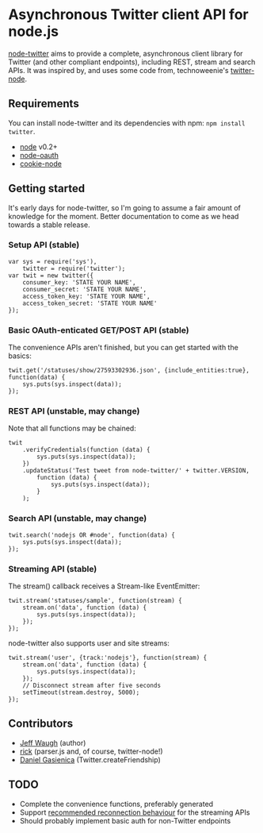 Asynchronous Twitter client API for node.js
===========================================

[node-twitter](https://github.com/jdub/node-twitter) aims to provide a complete, asynchronous client library for Twitter (and other compliant endpoints), including REST, stream and search APIs. It was inspired by, and uses some code from, technoweenie's [twitter-node](https://github.com/technoweenie/twitter-node).

## Requirements

You can install node-twitter and its dependencies with npm: `npm install twitter`.

- [node](http://nodejs.org/) v0.2+
- [node-oauth](https://github.com/ciaranj/node-oauth)
- [cookie-node](https://github.com/jed/cookie-node)

## Getting started

It's early days for node-twitter, so I'm going to assume a fair amount of knowledge for the moment. Better documentation to come as we head towards a stable release.

### Setup API (stable)

	var sys = require('sys'),
	    twitter = require('twitter');
	var twit = new twitter({
		consumer_key: 'STATE YOUR NAME',
		consumer_secret: 'STATE YOUR NAME',
		access_token_key: 'STATE YOUR NAME',
		access_token_secret: 'STATE YOUR NAME'
	});

### Basic OAuth-enticated GET/POST API (stable)

The convenience APIs aren't finished, but you can get started with the basics:

	twit.get('/statuses/show/27593302936.json', {include_entities:true}, function(data) {
		sys.puts(sys.inspect(data));
	});

### REST API (unstable, may change)

Note that all functions may be chained:

	twit
		.verifyCredentials(function (data) {
			sys.puts(sys.inspect(data));
		})
		.updateStatus('Test tweet from node-twitter/' + twitter.VERSION,
			function (data) {
				sys.puts(sys.inspect(data));
			}
		);

### Search API (unstable, may change)

	twit.search('nodejs OR #node', function(data) {
		sys.puts(sys.inspect(data));
	});

### Streaming API (stable)

The stream() callback receives a Stream-like EventEmitter:

	twit.stream('statuses/sample', function(stream) {
		stream.on('data', function (data) {
			sys.puts(sys.inspect(data));
		});
	});

node-twitter also supports user and site streams:

	twit.stream('user', {track:'nodejs'}, function(stream) {
		stream.on('data', function (data) {
			sys.puts(sys.inspect(data));
		});
		// Disconnect stream after five seconds
		setTimeout(stream.destroy, 5000);
	});

## Contributors

- [Jeff Waugh](http://github.com/jdub) (author)
- [rick](http://github.com/technoweenie) (parser.js and, of course, twitter-node!)
- [Daniel Gasienica](https://github.com/gasi) (Twitter.createFriendship)

## TODO

- Complete the convenience functions, preferably generated
- Support [recommended reconnection behaviour](http://dev.twitter.com/pages/user_streams_suggestions) for the streaming APIs
- Should probably implement basic auth for non-Twitter endpoints
